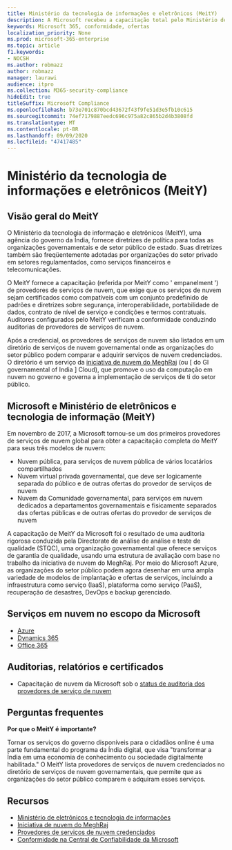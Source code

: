 ```yaml
---
title: Ministério da tecnologia de informações e eletrônicos (MeitY)
description: A Microsoft recebeu a capacitação total pelo Ministério de eletrônicos e tecnologia de informações na Índia.
keywords: Microsoft 365, conformidade, ofertas
localization_priority: None
ms.prod: microsoft-365-enterprise
ms.topic: article
f1.keywords:
- NOCSH
ms.author: robmazz
author: robmazz
manager: laurawi
audience: itpro
ms.collection: M365-security-compliance
hideEdit: true
titleSuffix: Microsoft Compliance
ms.openlocfilehash: b73e701c870bcd43672f43f9fe51d3e5fb10c615
ms.sourcegitcommit: 74ef7179887eedc696c975a82c865b2d4b3808fd
ms.translationtype: MT
ms.contentlocale: pt-BR
ms.lasthandoff: 09/09/2020
ms.locfileid: "47417485"
---
```

# <a name="ministry-of-electronics-and-information-technology-meity"></a>Ministério da tecnologia de informações e eletrônicos (MeitY)

## <a name="meity-overview"></a>Visão geral do MeitY

O Ministério da tecnologia de informação e eletrônicos (MeitY), uma agência do governo da Índia, fornece diretrizes de política para todas as organizações governamentais e de setor público de estado. Suas diretrizes também são freqüentemente adotadas por organizações do setor privado em setores regulamentados, como serviços financeiros e telecomunicações.

O MeitY fornece a capacitação (referida por MeitY como ' empanelment ') de provedores de serviços de nuvem, que exige que os serviços de nuvem sejam certificados como compatíveis com um conjunto predefinido de padrões e diretrizes sobre segurança, interoperabilidade, portabilidade de dados, contrato de nível de serviço e condições e termos contratuais. Auditores configurados pelo MeitY verificam a conformidade conduzindo auditorias de provedores de serviços de nuvem.

Após a credencial, os provedores de serviços de nuvem são listados em um diretório de serviços de nuvem governamental onde as organizações do setor público podem comparar e adquirir serviços de nuvem credenciados. O diretório é um serviço da [iniciativa de nuvem do MeghRaj](https://meity.gov.in/content/gi-cloud-meghraj) (ou \[ do GI governamental of India \] Cloud), que promove o uso da computação em nuvem no governo e governa a implementação de serviços de ti do setor público.

## <a name="microsoft-and-ministry-of-electronics-and-information-technology-meity"></a>Microsoft e Ministério de eletrônicos e tecnologia de informação (MeitY)

Em novembro de 2017, a Microsoft tornou-se um dos primeiros provedores de serviços de nuvem global para obter a capacitação completa do MeitY para seus três modelos de nuvem:

- Nuvem pública, para serviços de nuvem pública de vários locatários compartilhados
- Nuvem virtual privada governamental, que deve ser logicamente separada do público e de outras ofertas do provedor de serviços de nuvem
- Nuvem da Comunidade governamental, para serviços em nuvem dedicados a departamentos governamentais e fisicamente separados das ofertas públicas e de outras ofertas do provedor de serviços de nuvem

A capacitação de MeitY da Microsoft foi o resultado de uma auditoria rigorosa conduzida pela Directorate de análise de análise e teste de qualidade (STQC), uma organização governamental que oferece serviços de garantia de qualidade, usando uma estrutura de avaliação com base no trabalho da iniciativa de nuvem do MeghRaj. Por meio do Microsoft Azure, as organizações do setor público podem agora desenhar em uma ampla variedade de modelos de implantação e ofertas de serviços, incluindo a infraestrutura como serviço (IaaS), plataforma como serviço (PaaS), recuperação de desastres, DevOps e backup gerenciado.

## <a name="microsoft-in-scope-cloud-services"></a>Serviços em nuvem no escopo da Microsoft

- [Azure](https://aka.ms/AzureCompliance)
- [Dynamics 365](https://download.microsoft.com/download/E/1/9/E1977163-7A86-4812-AC18-C03ADC958AAF/Microsoft_Dynamics_365_Cloud_Service_Compliance_Datasheet.pdf)
- [Office 365](https://aka.ms/Office365ComplianceOfferings)

## <a name="audits-reports-and-certificates"></a>Auditorias, relatórios e certificados

- Capacitação de nuvem da Microsoft sob o [status de auditoria dos provedores de serviço de nuvem](https://meity.gov.in/content/gi-cloud-meghraj)

## <a name="frequently-asked-questions"></a>Perguntas frequentes

**Por que o MeitY é importante?**

Tornar os serviços do governo disponíveis para o cidadãos online é uma parte fundamental do programa da Índia digital, que visa "transformar a Índia em uma economia de conhecimento ou sociedade digitalmente habilitada." O MeitY lista provedores de serviços de nuvem credenciados no diretório de serviços de nuvem governamentais, que permite que as organizações do setor público comparem e adquiram esses serviços.

## <a name="resources"></a>Recursos

- [Ministério de eletrônicos e tecnologia de informações](https://meity.gov.in/)
- [Iniciativa de nuvem do MeghRaj](https://meity.gov.in/content/gi-cloud-meghraj)
- [Provedores de serviços de nuvem credenciados](https://meity.gov.in/content/gi-cloud-meghraj)
- [Conformidade na Central de Confiabilidade da Microsoft](https://www.microsoft.com/trust-center/compliance/compliance-overview)
